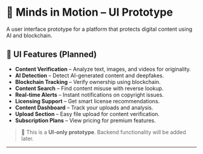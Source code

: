 # 🧠 Minds in Motion – UI Prototype

A user interface prototype for a platform that protects digital content using AI and blockchain.

## 🎨 UI Features (Planned)

- **Content Verification** – Analyze text, images, and videos for originality.
- **AI Detection** – Detect AI-generated content and deepfakes.
- **Blockchain Tracking** – Verify ownership using blockchain.
- **Content Search** – Find content misuse with reverse lookup.
- **Real-time Alerts** – Instant notifications on copyright issues.
- **Licensing Support** – Get smart license recommendations.
- **Content Dashboard** – Track your uploads and analysis.
- **Upload Section** – Easy file upload for content verification.
- **Subscription Plans** – View pricing for premium features.

> 🔧 This is a **UI-only prototype**. Backend functionality will be added later.

---
